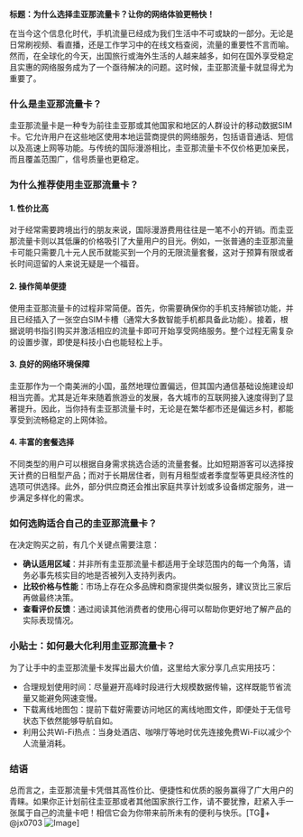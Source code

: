 **标题：为什么选择圭亚那流量卡？让你的网络体验更畅快！**

在当今这个信息化时代，手机流量已经成为我们生活中不可或缺的一部分。无论是日常刷视频、看直播，还是工作学习中的在线文档查阅，流量的重要性不言而喻。然而，在全球化的今天，出国旅行或海外生活的人越来越多，如何在国外享受稳定且实惠的网络服务成为了一个亟待解决的问题。这时候，圭亚那流量卡就显得尤为重要了。

### 什么是圭亚那流量卡？

圭亚那流量卡是一种专为前往圭亚那或其他国家和地区的人群设计的移动数据SIM卡。它允许用户在这些地区使用本地运营商提供的网络服务，包括语音通话、短信以及高速上网等功能。与传统的国际漫游相比，圭亚那流量卡不仅价格更加亲民，而且覆盖范围广，信号质量也更稳定。

### 为什么推荐使用圭亚那流量卡？

#### 1. **性价比高**
   对于经常需要跨境出行的朋友来说，国际漫游费用往往是一笔不小的开销。而圭亚那流量卡则以其低廉的价格吸引了大量用户的目光。例如，一张普通的圭亚那流量卡可能只需要几十元人民币就能买到一个月的无限流量套餐，这对于预算有限或者长时间逗留的人来说无疑是一个福音。

#### 2. **操作简单便捷**
   使用圭亚那流量卡的过程非常简便。首先，你需要确保你的手机支持解锁功能，并且已经插入了一张空白SIM卡槽（通常大多数智能手机都具备此功能）。接着，根据说明书指引购买并激活相应的流量卡即可开始享受网络服务。整个过程无需复杂的设置步骤，即使是科技小白也能轻松上手。

#### 3. **良好的网络环境保障**
   圭亚那作为一个南美洲的小国，虽然地理位置偏远，但其国内通信基础设施建设却相当完善。尤其是近年来随着旅游业的发展，各大城市的互联网接入速度得到了显著提升。因此，当你持有圭亚那流量卡时，无论是在繁华都市还是偏远乡村，都能享受到流畅稳定的上网体验。

#### 4. **丰富的套餐选择**
   不同类型的用户可以根据自身需求挑选合适的流量套餐。比如短期游客可以选择按天计费的日租型产品；而对于长期居住者，则有月租型或者季度型等更具经济性的选项可供选择。此外，部分供应商还会推出家庭共享计划或多设备绑定服务，进一步满足多样化的需求。

### 如何选购适合自己的圭亚那流量卡？

在决定购买之前，有几个关键点需要注意：

- **确认适用区域**：并非所有圭亚那流量卡都适用于全球范围内的每一个角落，请务必事先核实目的地是否被列入支持列表内。
- **比较价格与性能**：市场上存在众多品牌和商家提供类似服务，建议货比三家后再做最终决策。
- **查看评价反馈**：通过阅读其他消费者的使用心得可以帮助你更好地了解产品的实际表现情况。

### 小贴士：如何最大化利用圭亚那流量卡？

为了让手中的圭亚那流量卡发挥出最大价值，这里给大家分享几点实用技巧：

- 合理规划使用时间：尽量避开高峰时段进行大规模数据传输，这样既能节省流量又能避免网速变慢。
- 下载离线地图包：提前下载好需要访问地区的离线地图文件，即便处于无信号状态下依然能够导航自如。
- 利用公共Wi-Fi热点：当身处酒店、咖啡厅等地时优先连接免费Wi-Fi以减少个人流量消耗。

### 结语

总而言之，圭亚那流量卡凭借其高性价比、便捷性和优质的服务赢得了广大用户的青睐。如果你正计划前往圭亚那或者其他国家旅行工作，请不要犹豫，赶紧入手一张属于自己的流量卡吧！相信它会为你带来前所未有的便利与快乐。[TG💪+ @jx0703 ![Image](https://github.com/user-attachments/assets/dbca1d08-cadb-493c-b0ec-ad6f7a83f270)]